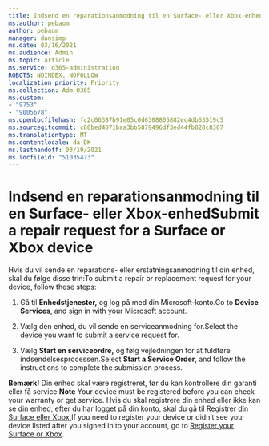 ```yaml
---
title: Indsend en reparationsanmodning til en Surface- eller Xbox-enhed
ms.author: pebaum
author: pebaum
manager: dansimp
ms.date: 03/16/2021
ms.audience: Admin
ms.topic: article
ms.service: o365-administration
ROBOTS: NOINDEX, NOFOLLOW
localization_priority: Priority
ms.collection: Adm_O365
ms.custom:
- "9753"
- "9005678"
ms.openlocfilehash: fc2c06387b91e05c0d6308805882ec4db53519c5
ms.sourcegitcommit: c08bed4071baa3bb5879496df3ed44fb828c8367
ms.translationtype: MT
ms.contentlocale: da-DK
ms.lasthandoff: 03/19/2021
ms.locfileid: "51035473"
---
```

# <a name="submit-a-repair-request-for-a-surface-or-xbox-device"></a><span data-ttu-id="7ca64-102">Indsend en reparationsanmodning til en Surface- eller Xbox-enhed</span><span class="sxs-lookup"><span data-stu-id="7ca64-102">Submit a repair request for a Surface or Xbox device</span></span>

<span data-ttu-id="7ca64-103">Hvis du vil sende en reparations- eller erstatningsanmodning til din enhed, skal du følge disse trin:</span><span class="sxs-lookup"><span data-stu-id="7ca64-103">To submit a repair or replacement request for your device, follow these steps:</span></span>

1. <span data-ttu-id="7ca64-104">Gå til **Enhedstjenester,** og log på med din Microsoft-konto.</span><span class="sxs-lookup"><span data-stu-id="7ca64-104">Go to **Device Services**, and sign in with your Microsoft account.</span></span>

2. <span data-ttu-id="7ca64-105">Vælg den enhed, du vil sende en serviceanmodning for.</span><span class="sxs-lookup"><span data-stu-id="7ca64-105">Select the device you want to submit a service request for.</span></span>

3. <span data-ttu-id="7ca64-106">Vælg **Start en serviceordre,** og følg vejledningen for at fuldføre indsendelsesprocessen.</span><span class="sxs-lookup"><span data-stu-id="7ca64-106">Select **Start a Service Order**, and follow the instructions to complete the submission process.</span></span>

<span data-ttu-id="7ca64-107">**Bemærk!** Din enhed skal være registreret, før du kan kontrollere din garanti eller få service.</span><span class="sxs-lookup"><span data-stu-id="7ca64-107">**Note** Your device must be registered before you can check your warranty or get service.</span></span> <span data-ttu-id="7ca64-108">Hvis du skal registrere din enhed eller ikke kan se din enhed, efter du har logget på din konto, skal du gå til [Registrer din Surface eller Xbox.](https://support.microsoft.com/surface/register-your-surface-or-xbox-fd7d73f8-b0e6-c9fa-e83b-0b64652e2376)</span><span class="sxs-lookup"><span data-stu-id="7ca64-108">If you need to register your device or didn’t see your device listed after you signed in to your account, go to [Register your Surface or Xbox](https://support.microsoft.com/surface/register-your-surface-or-xbox-fd7d73f8-b0e6-c9fa-e83b-0b64652e2376).</span></span>